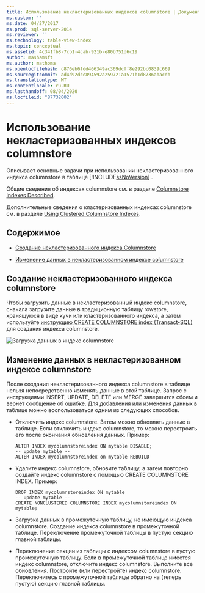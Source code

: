 ```yaml
---
title: Использование некластеризованных индексов columnstore | Документация Майкрософт
ms.custom: ''
ms.date: 04/27/2017
ms.prod: sql-server-2014
ms.reviewer: ''
ms.technology: table-view-index
ms.topic: conceptual
ms.assetid: 4c341fb8-7cb1-4cab-921b-e80b751d6c19
author: mashamsft
ms.author: mathoma
ms.openlocfilehash: c876eb6fdd466349ac369dcff8e292bc0839c669
ms.sourcegitcommit: ad4d92dce894592a259721a1571b1d8736abacdb
ms.translationtype: MT
ms.contentlocale: ru-RU
ms.lasthandoff: 08/04/2020
ms.locfileid: "87732002"
---
```

# <a name="using-nonclustered-columnstore-indexes"></a>Использование некластеризованных индексов columnstore
  Описывает основные задачи при использовании некластеризованного индекса columnstore в таблице [!INCLUDE[ssNoVersion](../includes/ssnoversion-md.md)] .

 Общие сведения об индексах columnstore см. в разделе [Columnstore Indexes Described](../relational-databases/indexes/columnstore-indexes-described.md).

 Дополнительные сведения о кластеризованных индексах columnstore см. в разделе [Using Clustered Columnstore Indexes](../relational-databases/indexes/indexes.md).

## <a name="contents"></a>Содержимое

-   [Создание некластеризованного индекса Columnstore](../../2014/database-engine/using-nonclustered-columnstore-indexes.md#load)

-   [Изменение данных в некластеризованном индексе columnstore](../../2014/database-engine/using-nonclustered-columnstore-indexes.md#change)

##  <a name="create-a-nonclustered-columnstore-index"></a><a name="load"></a>Создание некластеризованного индекса columnstore
 Чтобы загрузить данные в некластеризованный индекс columnstore, сначала загрузите данные в традиционную таблицу rowstore, хранящуюся в виде кучи или кластеризованного индекса, а затем используйте [инструкцию CREATE COLUMNSTORE index &#40;Transact-SQL&#41;](/sql/t-sql/statements/create-columnstore-index-transact-sql) для создания индекса columnstore.

 ![Загрузка данных в индекс columnstore](../../2014/database-engine/media/sql-server-pdw-columnstore-loadprocess-nonclustered.gif "Загрузка данных в индекс columnstore")

##  <a name="change-the-data-in-a-nonclustered-columnstore-index"></a><a name="change"></a>Изменение данных в некластеризованном индексе columnstore
 После создания некластеризованного индекса columnstore в таблице нельзя непосредственно изменять данные в этой таблице. Запрос с инструкциями INSERT, UPDATE, DELETE или MERGE завершится сбоем и вернет сообщение об ошибке. Для добавления или изменения данных в таблице можно воспользоваться одним из следующих способов.

-   Отключить индекс columnstore. Затем можно обновлять данные в таблице. Если отключить индекс columnstore, то можно перестроить его после окончания обновления данных. Пример:

    ```
    ALTER INDEX mycolumnstoreindex ON mytable DISABLE;
    -- update mytable --
    ALTER INDEX mycolumnstoreindex on mytable REBUILD
    ```

-   Удалите индекс columnstore, обновите таблицу, а затем повторно создайте индекс columnstore с помощью CREATE COLUMNSTORE INDEX. Пример:

    ```
    DROP INDEX mycolumnstoreindex ON mytable
    -- update mytable --
    CREATE NONCLUSTERED COLUMNSTORE INDEX mycolumnstoreindex ON mytable;

    ```

-   Загрузка данных в промежуточную таблицу, не имеющую индекса columnstore. Создание индекса columnstore в промежуточной таблице. Переключение промежуточной таблицы в пустую секцию главной таблицы.

-   Переключение секции из таблицы с индексом columnstore в пустую промежуточную таблицу. Если в промежуточной таблице имеется индекс columnstore, отключите индекс columnstore. Выполните все обновления. Постройте (или перестройте) индекс columnstore. Переключитесь с промежуточной таблицы обратно на (теперь пустую) секцию главной таблицы.




